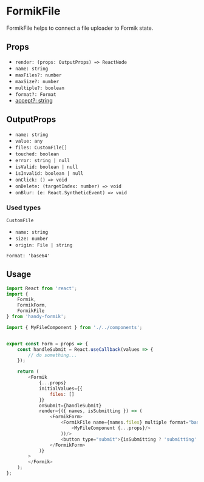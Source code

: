 # FormikFile

FormikFile helps to connect a file uploader to Formik state.

## Props

* `render: (props: OutputProps) => ReactNode`
* `name: string`
* `maxFiles?: number`
* `maxSize?: number`
* `multiple?: boolean`
* `format?: Format`
* [accept?: string](https://react-dropzone.js.org/)

## OutputProps

* `name: string`
* `value: any`
* `files: CustomFile[]`
* `touched: boolean`
* `error: string | null`
* `isValid: boolean | null`
* `isInvalid: boolean | null`
* `onClick: () => void`
* `onDelete: (targetIndex: number) => void`
* `onBlur: (e: React.SyntheticEvent) => void`

### Used types

`CustomFile`
* `name: string`
* `size: number`
* `origin: File | string`

`Format: 'base64'`

## Usage

```js
import React from 'react';
import {
    Formik,
    FormikForm,
    FormikFile
} from 'handy-formik';

import { MyFileComponent } from './../components';


export const Form = props => {
    const handleSubmit = React.useCallback(values => {
        // do something...
    });

    return (
        <Formik
            {...props}
            initialValues={{
                files: []
            }}
            onSubmit={handleSubmit}
            render={({ names, isSubmitting }) => (
                <FormikForm>
                    <FormikFile name={names.files} multiple format="base64" render=(props => (
                        <MyFileComponent {...props}/>
                    ))/>
                    <button type="submit">{isSubmitting ? 'submitting' : 'submit'}</button>
                </FormikForm>
            )}
        >
        </Formik>
    );
};
```


